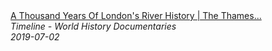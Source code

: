 <!--2024-07-21 00:18:13-->
<div class="yb">
  <a class="nodecor" href="/index.html?istoriya/a_thousand_years_of_londons_river_history_the_thames_through_time_timeline">
    <img class="preview" data-videoid="E9HXJP01x7o" src="https://i.ytimg.com/vi/E9HXJP01x7o/hqdefault.jpg" align="middle" alt="">
  </a>
  <div class="inlbl text">
    <a class="nodecor" href="/index.html?istoriya/a_thousand_years_of_londons_river_history_the_thames_through_time_timeline">A Thousand Years Of London's River History | The Thames...</a><br>
    <i class="smaller2">Timeline - World History Documentaries</i><br>
    <i class="smaller3">2019-07-02</i>
  </div>
</div>
